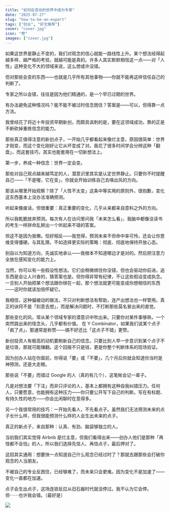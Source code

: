 ```yaml
---
title: "如何在变动的世界中成为专家"
date: "2025-07-27"
slug: "how-to-be-an-expert"
tags: ["创业", "好文推荐"]
cover: "cover.jpg"
icon: "😎"
images: ["cover.jpg"]
---
```

如果这世界是静止不变的，我们对观念的信心就能一路线性上升。某个想法经得起越多样、越严格的考验，就越可能是真的。许多人其实默默相信这一点——对「人性」这种变化不大的领域来说，这么想或许没错。



但对那些会变的东西——也就是几乎所有其他事物——你就不能再这样信任自己的判断了。



专家之所以会错，往往是因为他们精通的，是一个早已过期的世界。



有办法避免这种情况吗？能不能不被过时信念困住？答案是——可以，但得靠一点方法。



我曾经花了将近十年投资早期新创，而颇具讽刺的是，要在这领域成功，靠的正是不断砍掉重练信念的能力。



那些真正值得注意的新创点子，一开始几乎都看起来像烂主意，原因很简单：世界才刚变，而这个变化刚好让它从坏变成了对。我花了很多时间学会分辨这种「翻盘」，而这套技巧，其实也能套用在一切新想法上。



第一步，养成一种信念：世界一定会变。



那些对自己观点越来越笃定的人，潜意识里其实是认定世界静止。只要你不时提醒自己——「不是喔，它在变」，你就会开始训练自己去嗅出风的方向。



那该从哪里开始观察？除了「人性不太变」这条中等实用的原则外，很抱歉，变化这东西基本上没办法准确预测。



听起来像废话，但很重要：真正重要的变化，几乎从来都来自意料之外的方向。



所以我乾脆放弃预测。每次有人在访问里问我「未来怎么看」，我脑中都像没读书的考生一样拼命乱掰出一个听起来不错的答案。



但这不是因为我懒。恰好相反——我觉得，预测未来不但命中率可怜，还会让你思维变得僵硬。与其乱猜，不如选择更实际的策略：彻底、彻底地保持开放心态。



别自以为知道方向，先诚实地承认——我根本不知道哪边才是对的。然后把注意力全放在感知变化的能力上。



当然，你可以有一些假设性想法。它们会稍微绑住你没错，但也会驱动你前进。追东西是会让人兴奋的，猜答案也是。但你得非常有纪律，不让这些假设变成执念。
一旦别人开始把某个想法跟你绑在一起，那个想法就更可能变成你想相信的东西——这时你就该加倍怀疑它。



我相信，这种偏被动的做法，不只对判断想法有帮助，连产出想法也一样管用。真正的诀窍不是「刻意去想」，而是解决问题时，不打断那些莫名冒出来的直觉。



那些变化的风，常从某个领域专家的潜意识中吹出来。只要你对某件事够熟，一个突然跳出来的怪念头，几乎都有价值。
在 Y Combinator，如果我们说某个点子「疯了点」，那通常是称赞——搞不好还比「这点子不错」更赞。



新创投资人有极高的动机要刷新自己的信念。只要比别人早一步意识到某个点子不是垃圾，那就可能赚翻。这个回报不只是钱，更是你整个判断体系的现场验证。



因为创办人站在你面前，你得说「要」或「不要」，几个月后你就会知道你当时是神预测，还是大走眼。



那些说「不要」而错过 Google 的人（真的有几个），这笔帐会记一辈子。



凡是对想法要「下注」而非只评论的人，基本上都拥有这种自我纠错压力。任何人，只要愿意，也能拥有这种压力——你只要公开写下自己的判断。写在有标题、有持久性的地方——你会比闲聊时在意得多。



另一个我很常用的技巧：一开始先看人，不先看点子。虽然我们无法预测未来的点子长什么样，但我很能预测什么样的人会生出未来的点子。



真正的新点子，来自那种：认真、有劲、脑袋够独立的人。



当初我们其实觉得 Airbnb 是烂主意，但我们看得出来——创办人他们是那种「再怪都不会怕」的人，所以我们选择先信人、再信点子，最后押对了。



这招其实通用：想要快一点知道自己什么观念已经过时了？那就去跟那些会打破你观念的人当朋友。



不被自己的专业反困住，已经够难了，而未来只会更难。因为变化不是加速了——变化一直都在加速。



点子会生出点子，这场连锁反应从旧石器时代就没停过。我不认为它会停。
但⋯⋯也许我会错。（最好是）




![](https://prod-files-secure.s3.us-west-2.amazonaws.com/112d0858-5090-4d34-a606-b75eb8d65fd2/46476355-9cf3-4e99-9b7a-3531bc426380/1000202064.png?X-Amz-Algorithm=AWS4-HMAC-SHA256&X-Amz-Content-Sha256=UNSIGNED-PAYLOAD&X-Amz-Credential=ASIAZI2LB4664KMZLGSD%2F20250922%2Fus-west-2%2Fs3%2Faws4_request&X-Amz-Date=20250922T201403Z&X-Amz-Expires=3600&X-Amz-Security-Token=IQoJb3JpZ2luX2VjEKv%2F%2F%2F%2F%2F%2F%2F%2F%2F%2FwEaCXVzLXdlc3QtMiJHMEUCIQCR2y93M4WfUl%2Fx6gAbDb0cAG%2BYAdvDV8dDbTzPLpno3AIgFCdg2wPN1D7w%2Bii7V4Q6za%2FQ4v7Wct%2FP7jDoMhd2RjAq%2FwMINBAAGgw2Mzc0MjMxODM4MDUiDJhCy8NInrZlK2BNNSrcAzWLODyX1hdj%2FjPIxDTG19A8zGzZVaBP1dIvJtBGcP%2BC1kvYUtnFhk%2FhxCEXdSkN7r0s33LYXmIAkLjK3CJArf5GNzWbp8f2g1iQaMa9yui%2BsAKH8j8aZaZvpup3fVj2aCbkuPfPLbRK21%2BLwIyRiDFL0NXPyiY5DffwqYfpmLqvKKen914KjGoqRKDKWOA016ChbdSTsSnmNqisjFr3kmrkTImxPqLsBzZS7%2BjxtCGxD69SZ%2FJCZi%2FfdUP9MpAbl3GHSY9UcCc5oWgXfBnHA5ExItrR0I2qw9iHTKfpNv%2Bq4aiaI1LaCEizMoWNoCdccvcplddqhCfClmsBvFnxxd75ujIqzFIRkUBKTLKl1OyRIdnU2vpejcugItmiu3zaD6ah3uGnN8Md4em3idV%2FdB0DH9ztMc0KWFSI44rywaIS3wYCJ5cGwS3UWbeDEfg7w3MG3GDXvdgp5GvCclE%2F6nfUkczGsWdDg1v69SD7DRVApJrtnhLNgZJaRFV%2F%2FDa5uT5pKQtieXA973%2FldhtUbb3%2F6SNPDKZNVE6U2OeqYlvJc3bxOsyJpoaGbcbLqj4RPncJzlWppg4wsBxDkdkZOB7lns7Vm3VuOTy%2FdIfQu5fXeCG1gPnKtqyiM0fCMMq%2FxsYGOqUBDP0Zf0DabF6wAD7GSWqms7VLQauVn%2FK6J2%2BQjefwwiQTXuj%2BKNqhyA3UuJGzX66Xtly6b16DmJDO5AZp5YUpVMipA3eXgMEBZ9wTsbPP7U014XY3ewBFcmCiT650CIjjsqm8xDPR651eh1VP0ujgK9BiaWPr1dre%2BJcuyrbH3H2gys0BaQh3lsjb6BcW3oUEC6SGtcwv0BSN73Yj7rOqWVa6nh1q&X-Amz-Signature=d49e01a557ec0c12f99112b2af9f958fc1821684d452810b9596f8d885c070ce&X-Amz-SignedHeaders=host&x-amz-checksum-mode=ENABLED&x-id=GetObject)

